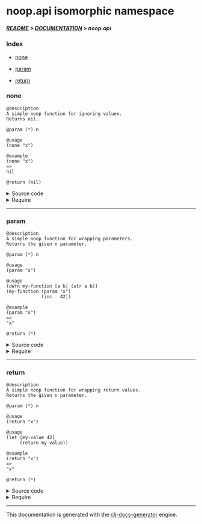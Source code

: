 
# noop.api isomorphic namespace

##### [README](../../../README.md) > [DOCUMENTATION](../../COVER.md) > noop.api

### Index

- [none](#none)

- [param](#param)

- [return](#return)

### none

```
@description
A simple noop function for ignoring values.
Returns nil.
```

```
@param (*) n
```

```
@usage
(none "x")
```

```
@example
(none "x")
=>
nil
```

```
@return (nil)
```

<details>
<summary>Source code</summary>

```
(defn none
  [_] nil)
```

</details>

<details>
<summary>Require</summary>

```
(ns my-namespace (:require [noop.api :refer [none]]))

(noop.api/none ...)
(none          ...)
```

</details>

---

### param

```
@description
A simple noop function for wrapping parameters.
Returns the given n parameter.
```

```
@param (*) n
```

```
@usage
(param "x")
```

```
@usage
(defn my-function [a b] (str a b))
(my-function (param "x")
             (inc   42))
```

```
@example
(param "x")
=>
"x"
```

```
@return (*)
```

<details>
<summary>Source code</summary>

```
(defn param
  [n] n)
```

</details>

<details>
<summary>Require</summary>

```
(ns my-namespace (:require [noop.api :refer [param]]))

(noop.api/param ...)
(param          ...)
```

</details>

---

### return

```
@description
A simple noop function for wrapping return values.
Returns the given n parameter.
```

```
@param (*) n
```

```
@usage
(return "x")
```

```
@usage
(let [my-value 42]
     (return my-value))
```

```
@example
(return "x")
=>
"x"
```

```
@return (*)
```

<details>
<summary>Source code</summary>

```
(defn return
  [n] n)
```

</details>

<details>
<summary>Require</summary>

```
(ns my-namespace (:require [noop.api :refer [return]]))

(noop.api/return ...)
(return          ...)
```

</details>

---

This documentation is generated with the [clj-docs-generator](https://github.com/bithandshake/clj-docs-generator) engine.

